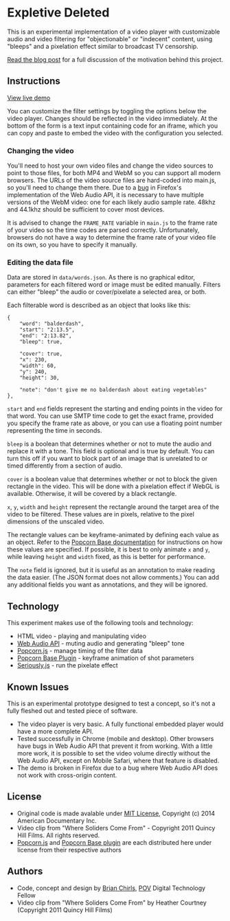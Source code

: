 # Expletive Deleted

This is an experimental implementation of a video player with customizable audio and video filtering for "objectionable" or "indecent" content, using "bleeps" and a pixelation effect similar to broadcast TV censorship.

[Read the blog post](http://www.pbs.org/pov/blog/povdocs/2014/09/expletive-undeleted-real-time-bleeps-and-blurs-for-web-video/) for a full discussion of the motivation behind this project.

## Instructions

[View live demo](http://povdocs.github.io/expletive-deleted/)

You can customize the filter settings by toggling the options below the video player. Changes should be reflected in the video immediately. At the bottom of the form is a text input containing code for an iframe, which you can copy and paste to embed the video with the configuration you selected.

### Changing the video

You'll need to host your own video files and change the video sources to point to those files, for both MP4 and WebM so you can support all modern browsers. The URLs of the video source files are hard-coded into main.js, so you'll need to change them there. Due to a [bug](https://bugzilla.mozilla.org/show_bug.cgi?id=937718) in Firefox's implementation of the Web Audio API, it is necessary to have multiple versions of the WebM video: one for each likely audio sample rate. 48khz and 44.1khz should be sufficient to cover most devices.

It is advised to change the `FRAME_RATE` variable in `main.js` to the frame rate of your video so the time codes are parsed correctly. Unfortunately, browsers do not have a way to determine the frame rate of your video file on its own, so you have to specify it manually.

### Editing the data file

Data are stored in `data/words.json`. As there is no graphical editor, parameters for each filtered word or image must be edited manually. Filters can either "bleep" the audio or cover/pixelate a selected area, or both.

Each filterable word is described as an object that looks like this:

	{
		"word": "balderdash",
		"start": "2:13.5",
		"end": "2:13.82",
		"bleep": true,

		"cover": true,
		"x": 230,
		"width": 60,
		"y": 240,
		"height": 30,

		"note": "don't give me no balderdash about eating vegetables"
	},

`start` and `end` fields represent the starting and ending points in the video for that word. You can use SMTP time code to get the exact frame, provided you specify the frame rate as above, or you can use a floating point number representing the time in seconds.

`bleep` is a boolean that determines whether or not to mute the audio and replace it with a tone. This field is optional and is true by default. You can turn this off if you want to block part of an image that is unrelated to or timed differently from a section of audio.

`cover` is a boolean value that determines whether or not to block the given rectangle in the video. This will be done with a pixelation effect if WebGL is available. Otherwise, it will be covered by a black rectangle.

`x`, `y`, `width` and `height` represent the rectangle around the target area of the video to be filtered. These values are in pixels, relative to the pixel dimensions of the unscaled video.

The rectangle values can be keyframe-animated by defining each value as an object. Refer to the [Popcorn Base documentation](https://github.com/brianchirls/popcorn-base#animate-param-options) for instructions on how these values are specified. If possible, it is best to only animate `x` and `y`, while leaving `height` and `width` fixed, as this is better for performance.

The `note` field is ignored, but it is useful as an annotation to make reading the data easier. (The JSON format does not allow comments.) You can add any additional fields you want as annotations, and they will be ignored.

## Technology

This experiment makes use of the following tools and technology:
- HTML video - playing and manipulating video
- [Web Audio API](https://developer.mozilla.org/en-US/docs/Web/API/Web_Audio_API) - muting audio and generating "bleep" tone
- [Popcorn.js](https://github.com/mozilla/popcorn-js) - manage timing of the filter data
- [Popcorn Base Plugin](https://github.com/brianchirls/popcorn-base) - keyframe animation of shot parameters
- [Seriously.js](http://github.com/brianchirls/Seriously.js/) - run the pixelate effect

## Known Issues
This is an experimental prototype designed to test a concept, so it's not a fully fleshed out and tested piece of software.

- The video player is very basic. A fully functional embedded player would have a more complete API.
- Tested successfully in Chrome (mobile and desktop). Other browsers have bugs in Web Audio API that prevent it from working. With a little more work, it is possible to set the video volume directly without the Web Audio API, except on Mobile Safari, where that feature is disabled.
- The demo is broken in Firefox due to a bug where Web Audio API does not work with cross-origin content.

## License
- Original code is made avalable under [MIT License](http://www.opensource.org/licenses/mit-license.php), Copyright (c) 2014 American Documentary Inc.
- Video clip from "Where Soliders Come From" - Copyright 2011 Quincy Hill Films. All rights reserved.
- [Popcorn.js](https://github.com/mozilla/popcorn-js#license) and [Popcorn Base plugin](https://github.com/brianchirls/popcorn-base#license) are each distributed here under license from their respective authors

## Authors
- Code, concept and design by [Brian Chirls](https://github.com/brianchirls), [POV](http://www.pbs.org/pov/) Digital Technology Fellow
- Video clip from "Where Soliders Come From" by Heather Courtney (Copyright 2011 Quincy Hill Films)
